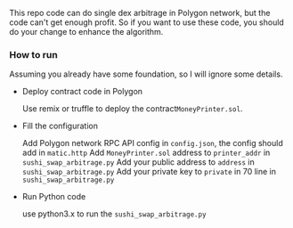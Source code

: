 This repo code can do single dex arbitrage in Polygon network, but the code
can't get enough profit. So if you want to use these code, you should do your change
to enhance the algorithm.

### How to run
Assuming you already have some foundation, so I will ignore some details.

* Deploy contract code in Polygon

  Use remix or truffle to deploy the contract`MoneyPrinter.sol`.
* Fill the configuration

  Add Polygon network RPC API config in `config.json`, the config should add in `matic.http`
  Add `MoneyPrinter.sol` address to `printer_addr` in `sushi_swap_arbitrage.py`
  Add your public address to `address` in `sushi_swap_arbitrage.py`
  Add your private key to `private` in 70 line in `sushi_swap_arbitrage.py`
* Run Python code

  use python3.x to run the `sushi_swap_arbitrage.py`